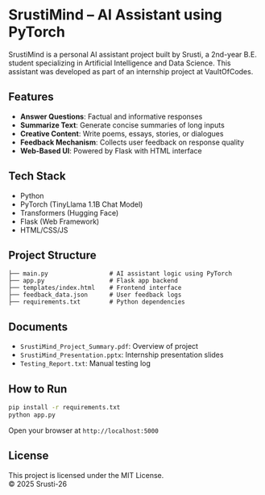 
# SrustiMind – AI Assistant using PyTorch

SrustiMind is a personal AI assistant project built by Srusti, a 2nd-year B.E. student specializing in Artificial Intelligence and Data Science. This assistant was developed as part of an internship project at VaultOfCodes.

##  Features

- **Answer Questions**: Factual and informative responses
- **Summarize Text**: Generate concise summaries of long inputs
- **Creative Content**: Write poems, essays, stories, or dialogues
- **Feedback Mechanism**: Collects user feedback on response quality
- **Web-Based UI**: Powered by Flask with HTML interface

##  Tech Stack

- Python
- PyTorch (TinyLlama 1.1B Chat Model)
- Transformers (Hugging Face)
- Flask (Web Framework)
- HTML/CSS/JS

##  Project Structure

```
├── main.py                 # AI assistant logic using PyTorch
├── app.py                  # Flask app backend
├── templates/index.html    # Frontend interface
├── feedback_data.json      # User feedback logs
├── requirements.txt        # Python dependencies
```

##  Documents

- `SrustiMind_Project_Summary.pdf`: Overview of project
- `SrustiMind_Presentation.pptx`: Internship presentation slides
- `Testing_Report.txt`: Manual testing log

##  How to Run

```bash
pip install -r requirements.txt
python app.py
```

Open your browser at `http://localhost:5000`

##  License

This project is licensed under the MIT License.  
© 2025 Srusti-26
